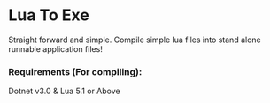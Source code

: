 # Lua To Exe
Straight forward and simple. Compile simple lua files into stand alone runnable application files!
### Requirements (For compiling): 
Dotnet v3.0 & Lua 5.1 or Above
